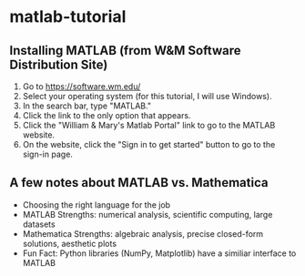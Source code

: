 # matlab-tutorial

## Installing MATLAB (from W&M Software Distribution Site)
1. Go to https://software.wm.edu/
2. Select your operating system (for this tutorial, I will use Windows).
3. In the search bar, type "MATLAB."
4. Click the link to the only option that appears.
5. Click the "William & Mary's Matlab Portal" link to go to the MATLAB website.
6. On the website, click the "Sign in to get started" button to go to the sign-in page.

## A few notes about MATLAB vs. Mathematica
* Choosing the right language for the job
* MATLAB Strengths: numerical analysis, scientific computing, large datasets
* Mathematica Strengths: algebraic analysis, precise closed-form solutions, aesthetic plots
* Fun Fact: Python libraries (NumPy, Matplotlib) have a similiar interface to MATLAB